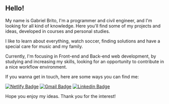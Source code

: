 ## Hello!

My name is Gabriel Brito, I'm a programmer and civil engineer, and I'm looking for all kind of knowledge.
Here you'll find some of my projects and ideas, developed in courses and personal studies.

I like to learn about everything, watch soccer, finding solutions and have a special care for music and my family.

Currently, I'm focusing in Front-end and Back-end web development, by studying and increasing my skills, looking for an opportunity to contribute in a nice workflow environment.

If you wanna get in touch, here are some ways you can find me:

[![Netlify Badge](https://img.shields.io/badge/Netlify-Projects-darkgreen)](https://app.netlify.com/teams/briitogabriel/sites)
[![Gmail Badge](https://img.shields.io/badge/-Gmail-red?style=flat-square&labelColor=red&logo=gmail&logoColor=white&link=mailto:gabriel.brito.a@gmail.com)](mailto:gabriel.brito.a@gmail.com)
[![Linkedin Badge](https://img.shields.io/badge/-LinkedIn-blue?style=flat-square&logo=Linkedin&logoColor=white&link=https://linkedin.com/in/brittogabriel/)](https://linkedin.com/in/brittogabriel/)


Hope you enjoy my ideas.
Thank you for the interest!


<!--
**briitogabriel/briitogabriel** is a ✨ _special_ ✨ repository because its `README.md` (this file) appears on your GitHub profile.

JS IMAGE: <code><img height="20" src="https://raw.githubusercontent.com/github/explore/80688e429a7d4ef2fca1e82350fe8e3517d3494d/topics/javascript/javascript.png"></code>

REACT IMAGE: <code><img height="20" src="https://raw.githubusercontent.com/github/explore/80688e429a7d4ef2fca1e82350fe8e3517d3494d/topics/react/react.png"></code>

Here are some ideas to get you started:

- 🔭 I’m currently working on ...
- 🌱 I’m currently learning ...
- 👯 I’m looking to collaborate on ...
- 🤔 I’m looking for help with ...
- 💬 Ask me about ...
- 📫 How to reach me: ...
- 😄 Pronouns: ...
- ⚡ Fun fact: ...
-->
